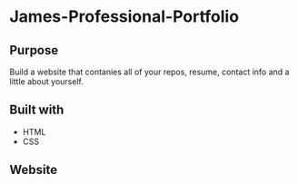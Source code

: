 # James-Professional-Portfolio

##  Purpose

Build a website that contanies all of your repos, resume, contact info and a little about yourself.

## Built with 
* HTML
* CSS


## Website 


